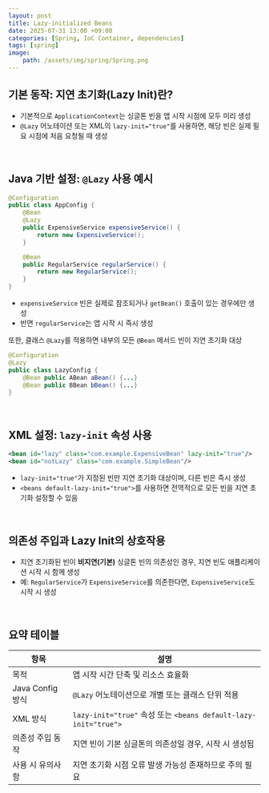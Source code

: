 ```yaml
---
layout: post
title: Lazy-initialized Beans
date: 2025-07-31 13:00 +09:00
categories: [Spring, IoC Container, dependencies]
tags: [spring]
image:
    path: /assets/img/spring/Spring.png
---
```


## 기본 동작: 지연 초기화(Lazy Init)란?

- 기본적으로 `ApplicationContext`는 싱글톤 빈을 앱 시작 시점에 모두 미리 생성
- `@Lazy` 어노테이션 또는 XML의 `lazy-init="true"`를 사용하면, 해당 빈은 실제 필요 시점에 처음 요청될 때 생성

<br>

## Java 기반 설정: `@Lazy` 사용 예시

```java
@Configuration
public class AppConfig {
    @Bean
    @Lazy
    public ExpensiveService expensiveService() {
        return new ExpensiveService();
    }

    @Bean
    public RegularService regularService() {
        return new RegularService();
    }
}
```

- `expensiveService` 빈은 실제로 참조되거나 `getBean()` 호출이 있는 경우에만 생성
- 반면 `regularService`는 앱 시작 시 즉시 생성

또한, 클래스 `@Lazy`를 적용하면 내부의 모든 `@Bean` 메서드 빈이 지연 초기화 대상

```java
@Configuration
@Lazy
public class LazyConfig {
    @Bean public ABean aBean() {...}
    @Bean public BBean bBean() {...}
}
```

<br>

## XML 설정: `lazy-init` 속성 사용

```xml
<bean id="lazy" class="com.example.ExpensiveBean" lazy-init="true"/>
<bean id="notLazy" class="com.example.SimpleBean"/>
```

- `lazy-init="true"`가 지정된 빈만 지연 초기화 대상이며, 다른 빈은 즉시 생성
- `<beans default-lazy-init="true">`를 사용하면 전역적으로 모든 빈을 지연 초기화 설정할 수 있음

<br>

## 의존성 주입과 Lazy Init의 상호작용

- 지연 초기화된 빈이 **비지연(기본)** 싱글톤 빈의 의존성인 경우, 지연 빈도 애플리케이션 시작 시 함께 생성
- 예: `RegularService`가 `ExpensiveService`를 의존한다면, `ExpensiveService`도 시작 시 생성

<br>

## 요약 테이블

| 항목             | 설명                                                          |
| -------------- | ----------------------------------------------------------- |
| 목적             | 앱 시작 시간 단축 및 리소스 효율화                                        |
| Java Config 방식 | `@Lazy` 어노테이션으로 개별 또는 클래스 단위 적용                             |
| XML 방식         | `lazy-init="true"` 속성 또는 `<beans default-lazy-init="true">` |
| 의존성 주입 동작      | 지연 빈이 기본 싱글톤의 의존성일 경우, 시작 시 생성됨                             |
| 사용 시 유의사항      | 지연 초기화 시점 오류 발생 가능성 존재하므로 주의 필요                             |
